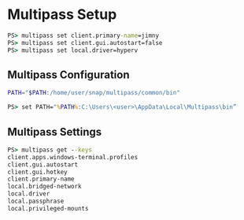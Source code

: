 # Multipass Setup
```cmd
PS> multipass set client.primary-name=jimny
PS> multipass set client.gui.autostart=false
PS> multipass set local.driver=hyperv
```

## Multipass Configuration
```bash
PATH="$PATH:/home/user/snap/multipass/common/bin"
```
```cmd
PS> set PATH="%PATH%:C:\Users\<user>\AppData\Local\Multipass\bin”
```

## Multipass Settings
```cmd
PS> multipass get --keys
client.apps.windows-terminal.profiles
client.gui.autostart
client.gui.hotkey
client.primary-name
local.bridged-network
local.driver
local.passphrase
local.privileged-mounts
```
